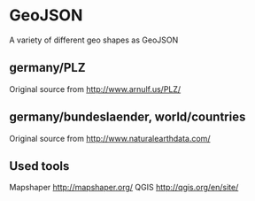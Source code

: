 # GeoJSON
A variety of different geo shapes as GeoJSON

## germany/PLZ
Original source from http://www.arnulf.us/PLZ/

## germany/bundeslaender, world/countries
Original source from http://www.naturalearthdata.com/

## Used tools
Mapshaper http://mapshaper.org/
QGIS http://qgis.org/en/site/
